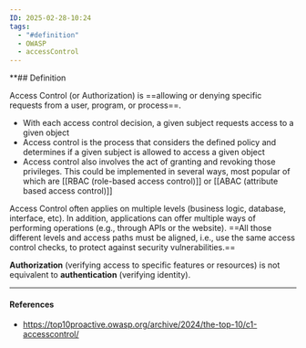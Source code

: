 ```yaml
---
ID: 2025-02-28-10:24
tags:
  - "#definition"
  - OWASP
  - accessControl
---
```

**## Definition

Access Control (or Authorization) is ==allowing or denying specific requests from a user, program, or process==.
- With each access control decision, a given subject requests access to a given object
- Access control is the process that considers the defined policy and determines if a given subject is allowed to access a given object
- Access control also involves the act of granting and revoking those privileges. This could be implemented in several ways, most popular of which are [[RBAC (role-based access control)]] or [[ABAC (attribute based access control)]]

Access Control often applies on multiple levels (business logic, database, interface, etc). In addition, applications can offer multiple ways of performing operations (e.g., through APIs or the website). ==All those different levels and access paths must be aligned, i.e., use the same access control checks, to protect against security vulnerabilities.==

**Authorization** (verifying access to specific features or resources) is not equivalent to **authentication** (verifying identity).

---
#### References
- https://top10proactive.owasp.org/archive/2024/the-top-10/c1-accesscontrol/